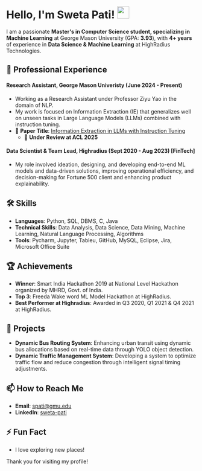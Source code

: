 <!--
## Hi there 👋
**swetapati22/swetapati22** is a ✨ _special_ ✨ repository because its `README.md` (this file) appears on your GitHub profile.

Here are some ideas to get you started:

- 🔭 I’m currently working on ...
- 🌱 I’m currently learning ...
- 👯 I’m looking to collaborate on ...
- 🤔 I’m looking for help with ...
- 💬 Ask me about ...
- 📫 How to reach me: ...
- 😄 Pronouns: ...
- ⚡ Fun fact: ...
-->

<h1 #align="center">
  Hello, I'm Sweta Pati! <img src="https://media.giphy.com/media/hvRJCLFzcasrR4ia7z/giphy.gif" width="32">
</h1>

I am a passionate **Master's in Computer Science student, specializing in Machine Learning** at George Mason University (GPA: **3.93**), with **4+ years** of experience in **Data Science & Machine Learning** at HighRadius Technologies.

## 💼 Professional Experience
#### **Research Assistant, George Mason Univeristy (June 2024 - Present)**
- Working as a Research Assistant under Professor Ziyu Yao in the domain of NLP.
- My work is focused on Information Extraction (IE) that generalizes well on unseen tasks in Large Language Models (LLMs) combined with instruction tuning.
- 📝 **Paper Title**: [Information Extraction in LLMs with Instruction Tuning](https://arxiv.org/abs/2502.16377v1)  
  - 📌 **Under Review at ACL 2025**


#### **Data Scientist & Team Lead, Highradius (Sept 2020 - Aug 2023) [FinTech]**
- My role involved ideation, designing, and developing end-to-end ML models and data-driven solutions, improving operational efficiency, and decision-making for Fortune 500 client and enhancing product explainability.

## 🛠️ Skills
- **Languages**: Python, SQL, DBMS, C, Java
- **Technical Skills**: Data Analysis, Data Science, Data Mining, Machine Learning, Natural Language Processing, Algorithms
- **Tools**: Pycharm, Jupyter, Tableu, GitHub, MySQL, Eclipse, Jira, Microsoft Office Suite

## 🏆 Achievements
- **Winner**: Smart India Hackathon 2019 at National Level Hackathon organized by MHRD, Govt. of India.
- **Top 3**: Freeda Wake word ML Model Hackathon at HighRadius.
- **Best Performer at Highradius**: Awarded in Q3 2020, Q1 2021 & Q4 2021 at HighRadius.

## 🔭 Projects
- **Dynamic Bus Routing System**: Enhancing urban transit using dynamic bus allocations based on real-time data through YOLO object detection.
- **Dynamic Traffic Management System**: Developing a system to optimize traffic flow and reduce congestion through intelligent signal timing adjustments.

## 📫 How to Reach Me
- **Email**: [spati@gmu.edu](mailto:spati@gmu.edu)
- **LinkedIn**: [sweta-pati](https://linkedin.com/in/sweta-pati)

## ⚡ Fun Fact
- I love exploring new places!

Thank you for visiting my profile!
